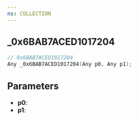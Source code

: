 ```yaml
---
ns: COLLECTION
---
```

## _0x6BAB7ACED1017204

```c
// 0x6BAB7ACED1017204
Any _0x6BAB7ACED1017204(Any p0, Any p1);
```

## Parameters
* **p0**:
* **p1**:
